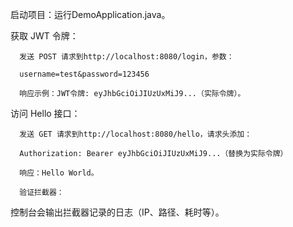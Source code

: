 启动项目：运行DemoApplication.java。

获取 JWT 令牌：

      发送 POST 请求到http://localhost:8080/login，参数：
      
      username=test&password=123456
      
      响应示例：JWT令牌: eyJhbGciOiJIUzUxMiJ9...（实际令牌）。
      
访问 Hello 接口：

      发送 GET 请求到http://localhost:8080/hello，请求头添加：
      
      Authorization: Bearer eyJhbGciOiJIUzUxMiJ9...（替换为实际令牌）
      
      响应：Hello World。
      
      验证拦截器：
      
控制台会输出拦截器记录的日志（IP、路径、耗时等）。
